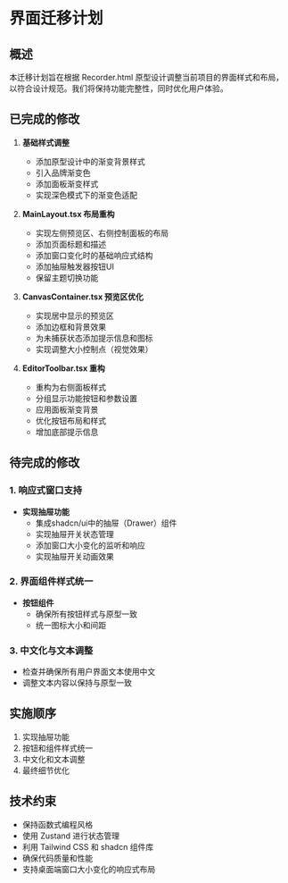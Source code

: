 # 界面迁移计划

## 概述

本迁移计划旨在根据 Recorder.html 原型设计调整当前项目的界面样式和布局，以符合设计规范。我们将保持功能完整性，同时优化用户体验。

## 已完成的修改

1. **基础样式调整**
   - 添加原型设计中的渐变背景样式
   - 引入品牌渐变色
   - 添加面板渐变样式
   - 实现深色模式下的渐变色适配

2. **MainLayout.tsx 布局重构**
   - 实现左侧预览区、右侧控制面板的布局
   - 添加页面标题和描述
   - 添加窗口变化时的基础响应式结构
   - 添加抽屉触发器按钮UI
   - 保留主题切换功能

3. **CanvasContainer.tsx 预览区优化**
   - 实现居中显示的预览区
   - 添加边框和背景效果
   - 为未捕获状态添加提示信息和图标
   - 实现调整大小控制点（视觉效果）

4. **EditorToolbar.tsx 重构**
   - 重构为右侧面板样式
   - 分组显示功能按钮和参数设置
   - 应用面板渐变背景
   - 优化按钮布局和样式
   - 增加底部提示信息

## 待完成的修改

### 1. 响应式窗口支持

- **实现抽屉功能**
  - 集成shadcn/ui中的抽屉（Drawer）组件
  - 实现抽屉开关状态管理
  - 添加窗口大小变化的监听和响应
  - 实现抽屉开关动画效果

### 2. 界面组件样式统一

- **按钮组件**
  - 确保所有按钮样式与原型一致
  - 统一图标大小和间距

### 3. 中文化与文本调整

- 检查并确保所有用户界面文本使用中文
- 调整文本内容以保持与原型一致

## 实施顺序

1. 实现抽屉功能
2. 按钮和组件样式统一
3. 中文化和文本调整
4. 最终细节优化

## 技术约束

- 保持函数式编程风格
- 使用 Zustand 进行状态管理
- 利用 Tailwind CSS 和 shadcn 组件库
- 确保代码质量和性能
- 支持桌面端窗口大小变化的响应式布局
